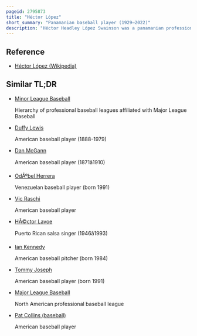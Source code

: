 ```yaml
---
pageid: 2795873
title: "Héctor López"
short_summary: "Panamanian baseball player (1929–2022)"
description: "Héctor Headley López Swainson was a panamanian professional Baseball left fielder and third Baseman who played in Major League Baseball for the Kansas City Athletics and New York yankees from 1955 to 1966. In 1961 and 1962 he won two World Series with the Yankees. He later became the first black Manager in triple-a Baseball."
---
```


## Reference

- [Héctor López (Wikipedia)](https://en.wikipedia.org/?curid=2795873)

## Similar TL;DR

- [Minor League Baseball](/tldr/en/minor-league-baseball)

  Hierarchy of professional baseball leagues affiliated with Major League Baseball

- [Duffy Lewis](/tldr/en/duffy-lewis)

  American baseball player (1888-1979)

- [Dan McGann](/tldr/en/dan-mcgann)

  American baseball player (1871â1910)

- [OdÃºbel Herrera](/tldr/en/odubel-herrera)

  Venezuelan baseball player (born 1991)

- [Vic Raschi](/tldr/en/vic-raschi)

  American baseball player

- [HÃ©ctor Lavoe](/tldr/en/hector-lavoe)

  Puerto Rican salsa singer (1946â1993)

- [Ian Kennedy](/tldr/en/ian-kennedy)

  American baseball pitcher (born 1984)

- [Tommy Joseph](/tldr/en/tommy-joseph)

  American baseball player (born 1991)

- [Major League Baseball](/tldr/en/major-league-baseball)

  North American professional baseball league

- [Pat Collins (baseball)](/tldr/en/pat-collins-baseball)

  American baseball player
